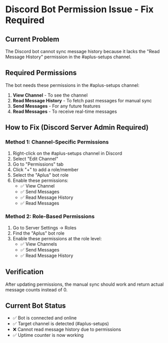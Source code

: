 # Discord Bot Permission Issue - Fix Required

## Current Problem
The Discord bot cannot sync message history because it lacks the "Read Message History" permission in the #aplus-setups channel.

## Required Permissions
The bot needs these permissions in the #aplus-setups channel:
1. **View Channel** - To see the channel
2. **Read Message History** - To fetch past messages for manual sync
3. **Send Messages** - For any future features
4. **Read Messages** - To receive real-time messages

## How to Fix (Discord Server Admin Required)

### Method 1: Channel-Specific Permissions
1. Right-click on the #aplus-setups channel in Discord
2. Select "Edit Channel"
3. Go to "Permissions" tab
4. Click "+" to add a role/member
5. Select the "Aplus" bot role
6. Enable these permissions:
   - ✅ View Channel
   - ✅ Send Messages  
   - ✅ Read Message History
   - ✅ Read Messages

### Method 2: Role-Based Permissions
1. Go to Server Settings → Roles
2. Find the "Aplus" bot role
3. Enable these permissions at the role level:
   - ✅ View Channels
   - ✅ Send Messages
   - ✅ Read Message History

## Verification
After updating permissions, the manual sync should work and return actual message counts instead of 0.

## Current Bot Status
- ✅ Bot is connected and online
- ✅ Target channel is detected (#aplus-setups)
- ❌ Cannot read message history due to permissions
- ✅ Uptime counter is now working
